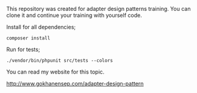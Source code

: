 This repository was created for adapter design patterns training. You can clone it and continue your training with yourself code.

Install for all dependencies;

``composer install``

Run for tests;

``./vendor/bin/phpunit src/tests --colors``

You can read my website for this topic.

http://www.gokhanensep.com/adapter-design-pattern
